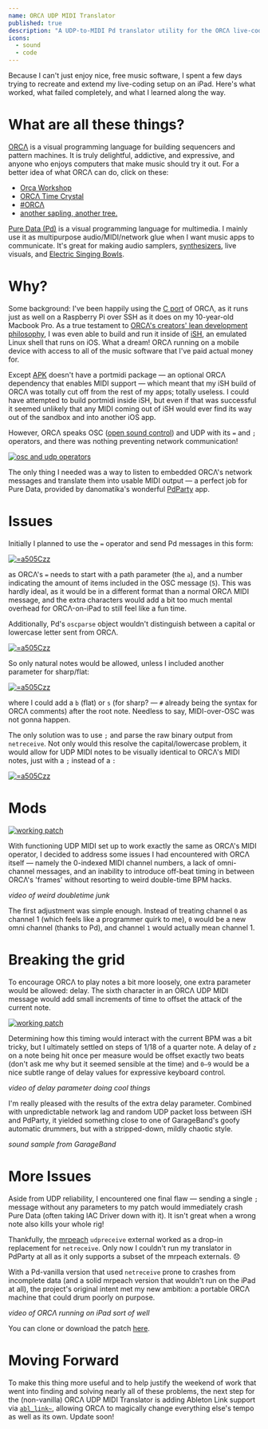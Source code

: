 ```yaml
---
name: ORCΛ UDP MIDI Translator
published: true
description: "A UDP-to-MIDI Pd translator utility for the ORCΛ live-coding environment"
icons:
  - sound
  - code
---
```

Because I can't just enjoy nice, free music software, I spent a few days trying to recreate and extend my live-coding setup on an iPad. Here's what worked, what failed completely, and what I learned along the way.

# What are all these things?

[ORCΛ](https://github.com/hundredrabbits/Orca) is a visual programming language for building sequencers and pattern machines. It is truly delightful, addictive, and expressive, and anyone who enjoys computers that make music should try it out. For a better idea of what ORCΛ can do, click on these:
- [Orca Workshop](https://www.youtube.com/watch?v=WIzI_PSBw6o)
- [ORCΛ Time Crystal](https://www.youtube.com/watch?v=w9do-qFNAmQ)
- [#ORCΛ](https://twitter.com/search?q=ORC%CE%9B&src=typed_query)
- [another sapling, another tree.](https://twitter.com/Johannes_Knop/status/1220113861451427842?s=20)

[Pure Data (Pd)](http://puredata.info/) is a visual programming language for multimedia. I mainly use it as multipurpose audio/MIDI/network glue when I want music apps to communicate. It's great for making audio samplers, [synthesizers](https://www.automatonism.com/), live visuals, and [Electric Singing Bowls](electric-singing-bowl).

# Why?

Some background: I've been happily using the [C port](https://github.com/hundredrabbits/Orca-c) of ORCΛ, as it runs just as well on a Raspberry Pi over SSH as it does on my 10-year-old Macbook Pro. As a true testament to [ORCΛ's creators' lean development philosophy](https://100r.co/site/philosophy.html), I was even able to build and run it inside of [iSH](https://ish.app/), an emulated Linux shell that runs on iOS. What a dream! ORCΛ running on a mobile device with access to all of the music software that I've paid actual money for.

Except [APK](https://wiki.alpinelinux.org/wiki/Alpine_Linux_package_management) doesn't have a portmidi package — an optional ORCΛ dependency that enables MIDI support — which meant that my iSH build of ORCΛ was totally cut off from the rest of my apps; totally useless. I could have attempted to build portmidi inside iSH, but even if that was successful it seemed unlikely that any MIDI coming out of iSH would ever find its way out of the sandbox and into another iOS app.

However, ORCΛ speaks OSC ([open sound control](https://en.wikipedia.org/wiki/Open_Sound_Control)) and UDP with its ```=``` and ```;``` operators, and there was nothing preventing network communication!

[![osc and udp operators](../assets/images/tools/orca-udp-midi/osc-udp-operators.png)](../assets/images/tools/orca-udp-midi/osc-udp-operators.png)

The only thing I needed was a way to listen to embedded ORCΛ's network messages and translate them into usable MIDI output — a perfect job for Pure Data, provided by danomatika's wonderful [PdParty](https://github.com/danomatika/PdParty) app.

# Issues

Initially I planned to use the ```=``` operator and send Pd messages in this form:

[![=a505Czz](../assets/images/tools/orca-udp-midi/osc-issue-1.png)](../assets/images/tools/orca-udp-midi/osc-issue-1.png)

as ORCΛ's ```=``` needs to start with a path parameter (the ```a```), and a number indicating the amount of items included in the OSC message (```5```). This was hardly ideal, as it would be in a different format than a normal ORCΛ MIDI message, and the extra characters would add a bit too much mental overhead for ORCΛ-on-iPad to still feel like a fun time.

Additionally, Pd's ```oscparse``` object wouldn't distinguish between a capital or lowercase letter sent from ORCΛ. 

[![=a505Czz](../assets/images/tools/orca-udp-midi/osc-issue-2.png)](../assets/images/tools/orca-udp-midi/osc-issue-2.png)

So only natural notes would be allowed, unless I included another parameter for sharp/flat:

[![=a505Czz](../assets/images/tools/orca-udp-midi/osc-issue-3.png)](../assets/images/tools/orca-udp-midi/osc-issue-3.png)

where I could add  a ```b``` (flat) or ```s``` (for sharp? — ```#``` already being the syntax for ORCΛ comments) after the root note. Needless to say, MIDI-over-OSC was not gonna happen.

The only solution was to use ```;``` and parse the raw binary output from ```netreceive```. Not only would this resolve the capital/lowercase problem, it would allow for UDP MIDI notes to be visually identical to ORCΛ's MIDI notes, just with a ```;``` instead of a ```:```

[![=a505Czz](../assets/images/tools/orca-udp-midi/osc-issue-4.png)](../assets/images/tools/orca-udp-midi/osc-issue-4.png)

# Mods

[![working patch](../assets/images/tools/orca-udp-midi/udp-fixing-1.png)](../assets/images/tools/orca-udp-midi/udp-fixing-1.png)

With functioning UDP MIDI set up to work exactly the same as ORCΛ's MIDI operator, I decided to address some issues I had encountered with ORCΛ itself — namely the 0-indexed MIDI channel numbers, a lack of omni-channel messages, and an inability to introduce off-beat timing in between ORCΛ's 'frames' without resorting to weird double-time BPM hacks.

_video of weird doubletime junk_

The first adjustment was simple enough. Instead of treating channel ```0``` as channel 1 (which feels like a programmer quirk to me), ```0``` would be a new omni channel (thanks to Pd), and channel ```1``` would actually mean channel 1.

# Breaking the grid

To encourage ORCΛ to play notes a bit more loosely, one extra parameter would be allowed: delay. The sixth character in an ORCΛ UDP MIDI message would add small increments of time to offset the attack of the current note. 

[![working patch](../assets/images/tools/orca-udp-midi/udp-fixing-2.png)](../assets/images/tools/orca-udp-midi/udp-fixing-2.png)

Determining how this timing would interact with the current BPM  was a bit tricky, but I ultimately settled on steps of 1/18 of a quarter note. A delay of ```z``` on a note being hit once per measure would be offset exactly two beats (don't ask me why but it seemed sensible at the time) and ```0–9``` would be a nice subtle range of delay values for expressive keyboard control.

_video of delay parameter doing cool things_

I'm really pleased with the results of the extra delay parameter. Combined with unpredictable network lag and random UDP packet loss between iSH and PdParty, it yielded something close to one of GarageBand's goofy automatic drummers, but with a stripped-down, mildly chaotic style.

_sound sample from GarageBand_

# More Issues

Aside from UDP reliability, I encountered one final flaw — sending a single ```;``` message without any parameters to my patch would immediately crash Pure Data (often taking IAC Driver down with it). It isn't great when a wrong note also kills your whole rig!

Thankfully, the [mrpeach](https://puredata.info/downloads/mrpeach) ```udpreceive``` external worked as a drop-in replacement for ```netreceive```. Only now I couldn't run my translator in PdParty at all as it only supports a subset of the mrpeach externals. 😞

With a Pd-vanilla version that used ```netreceive``` prone to crashes from incomplete data (and a solid mrpeach version that wouldn't run on the iPad at all), the project's original intent met my new ambition: a portable ORCΛ machine that could drum poorly on purpose.

_video of ORCΛ running on iPad sort of well_

You can clone or download the patch [here](https://github.com/anderspollack/orca-udp-midi).

# Moving Forward

To make this thing more useful and to help justify the weekend of work that went into finding and solving nearly all of these problems, the next step for the (non-vanilla) ORCΛ UDP MIDI Translator is adding Ableton Link support via [```abl_link~```](https://github.com/libpd/abl_link), allowing ORCΛ to magically change everything else's tempo as well as its own. Update soon!
